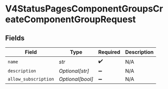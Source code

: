 # V4StatusPagesComponentGroupsCreateComponentGroupRequest


## Fields

| Field                | Type                 | Required             | Description          |
| -------------------- | -------------------- | -------------------- | -------------------- |
| `name`               | *str*                | :heavy_check_mark:   | N/A                  |
| `description`        | *Optional[str]*      | :heavy_minus_sign:   | N/A                  |
| `allow_subscription` | *Optional[bool]*     | :heavy_minus_sign:   | N/A                  |